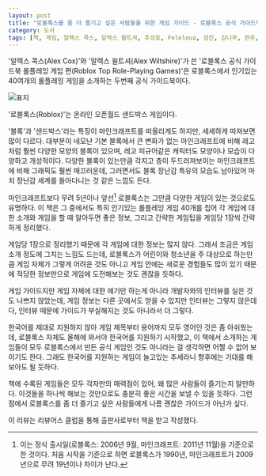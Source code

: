 ```yaml
---
layout: post
title: "로블록스를 좀 더 즐기고 싶은 사람들을 위한 게임 가이드 - 로블록스 공식 가이드북 롤플레잉 게임 편"
category: 도서
tags: [책, 게임, 알렉스 콕스, 알렉스 윌트셔, 추성호, Feleloua, 성진, 감나무, 한주, 영진닷컴, 리뷰어스 클럽, 서평]
---
```


'알렉스 콕스(Alex Cox)'와 '알렉스 윌트셔(Alex Wiltshire)'가 쓴
'로블록스 공식 가이드북 롤플레잉 게임 편(Roblox Top Role-Playing Games)'은
로블록스에서 인기있는 40여개의 롤플레잉 게임을 소개하는 두번째 공식 가이드북이다.

![표지](https://lh3.googleusercontent.com/gM9ETyya7Rqu93VxXlvC1sVagS1WqY8ZP8Wn2rj1LEhAYCJZt3OUJt4-QFdC56veUAvQREzdEq1BDw=s480)

'로블록스(Roblox)'는 온라인 오픈월드 샌드박스 게임이다.

'블록'과 '샌드박스'라는 특징이 마인크래프트를 떠올리게도 하지만,
세세하게 따져보면 많이 다르다.
대부분이 네모난 기본 블록에서 큰 변화가 없는 마인크래프트에 비해 레고처럼 훨씬 다양한 모양의 블록이 있으며,
레고 피규어같은 캐릭터도 모양이나 모습이 다양하고 개성적이다.
다양한 블록이 있는만큼 각지고 층이 두드러져보이는 마인크래프트에 비해 그래픽도 훨씬 매끄러운데,
그러면서도 블록 장난감 특유의 모습도 남아있어 마치 장난감 세계를 돌아다니는 것 같은 느낌도 든다.

마인크래프트보다 무려 5년이나 앞선[^1] 로블록스는
그만큼 다양한 게임이 있는 것으로도 유명하다.
이 책은 그 중에서도 특히 인기있는 롤플레잉 게임 40개를 집어
각 게임에 대한 소개와 게임을 할 때 알아두면 좋은 정보,
그리고 간략한 게임팁을 게임당 1장씩 간략하게 정리했다.

[^1]: 이는 정식 출시일(로블록스: 2006년 9월, 마인크래프트: 2011년 11월)을 기준으로 한 것이다. 처음 시작을 기준으로 하면 로블록스가 1990년, 마인크래프트가 2009년으로 무려 19년이나 차이가 난다.

게임당 1장으로 정리했기 때문에 각 게임에 대한 정보는 많지 않다.
그래서 조금은 게임 소개 정도에 그치는 느낌도 드는데,
로블록스가 어린이와 청소년을 주 대상으로 하는만큼
게임 자체가 그렇게 어려운 것도 아니고
게임 안에는 새로운 경험들도 많이 있기 때문에
적당한 정보만으로 게임에 도전해보는 것도 괜찮을 듯하다.

게임 가이드지만 게임 자체에 대한 얘기만 하는게 아니라 개발자와의 인터뷰를 실은 것도 나쁘지 않았는데,
게임 정보는 다른 곳에서도 얻을 수 있지만 인터뷰는 그렇지 않은데다,
인터뷰 때문에 가이드가 부실해지는 것도 아니라서 더 그렇다.

한국어를 제대로 지원하지 않아 게임 제목부터 용어까지 모두 영어인 것은 좀 아쉬웠는데,
로블록스 자체도 올해에 와서야 한국어를 지원하기 시작했고,
이 책에서 소개하는 게임들이 모두 로블록스에서 만든 공식 게임인 것도 아니라는 걸 생각하면
어쩔 수 없어 보이기도 한다.
그래도 한국어를 지원하는 게임이 늘고있는 추세라니 향후에는 기대를 해 보아도 될 듯하다.

책에 수록된 게임들은 모두 각자만의 매력점이 있어, 왜 많은 사람들이 즐기는지 알만하다.
이것들을 하나씩 해보는 것만으로도 충분히 좋은 시간을 보낼 수 있을 듯하다.
그런 점에서 로블록스를 좀 더 즐기고 싶은 사람들에게 나름 괜찮은 가이드가 아닌가 싶다.



<div class="im im-info">
이 리뷰는 리뷰어스 클럽을 통해 출판사로부터 책을 받고 작성했다.
</div>
